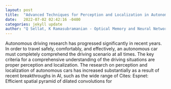 ```yaml
---
layout: post
title:  "Advanced Techniques for Perception and Localization in Autonomous Driving Systems: A Survey"
date:   2022-07-02 02:42:16 -0400
categories: jekyll update
author: "Q Sellat, K Ramasubramanian - Optical Memory and Neural Networks, 2022"
---
```

Autonomous driving research has progressed significantly in recent years. In order to travel safely, comfortably, and effectively, an autonomous car must completely comprehend the driving scenario at all times. The key criteria for a comprehensive understanding of the driving situations are proper perception and localization. The research on perception and localization of autonomous cars has increased substantially as a result of recent breakthroughs in AI, such as the wide range of  Cites: Espnet: Efficient spatial pyramid of dilated convolutions for